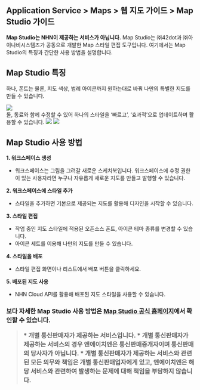 ## Application Service > Maps > 웹 지도 가이드 > Map Studio 가이드

**Map Studio는 NHN이 제공하는 서비스가 아닙니다.**
Map Studio는 ㈜42dot과 ㈜아이나비시스템즈가 공동으로 개발한 Map 스타일 편집 도구입니다.
여기에서는 Map Studio의 특징과 간단한 사용 방법을 설명합니다.

## Map Studio 특징

하나, 폰트는 물론, 지도 색상, 범례 아이콘까지 원하는대로 바꿔 나만의 특별한 지도를 만들 수 있습니다.

<img src="https://static.toastoven.net/prod_maps/maps-studio-1.png">
<br>
둘, 동료와 함께 수정할 수 있어 하나의 스타일을 ‘빠르고’, ‘효과적’으로 업데이트하며 활용할 수 있습니다.

<img src="https://static.toastoven.net/prod_maps/maps-studio-2.png">
<img src="https://static.toastoven.net/prod_maps/maps-studio-2-1.png">

## Map Studio 사용 방법

**1. 워크스페이스 생성**
- 워크스페이스는 그림을 그려갈 새로운 스케치북입니다. 워크스페이스에 수정 권한이 있는 사용자라면 누구나 자유롭게 새로운 지도를 만들고 발행할 수 있습니다.

**2. 워크스페이스에 스타일 추가**
- 스타일을 추가하면 기본으로 제공되는 지도를 활용해 디자인을 시작할 수 있습니다.

**3. 스타일 편집**
- 작업 중인 지도 스타일에 적용된 오픈소스 폰트, 아이콘 테마 종류를 변경할 수 있습니다.
- 아이콘 세트를 이용해 나만의 지도를 만들 수 있습니다.

**4. 스타일을 배포**
- 스타일 편집 화면이나 리스트에서 배포 버튼을 클릭하세요.

**5. 배포된 지도 사용**
- NHN Cloud API를 활용해 배포된 지도 스타일을 사용할 수 있습니다.


<h3> 보다 자세한 Map Studio 사용 방법은 <a href="https://tap.umos.ai/map-studio" target="_blank" rel="nofollow">Map Studio 공식 홈페이지</a>에서
확인할 수 있습니다.

> \* 개별 통신판매자가 제공하는 서비스입니다.
> \* 개별 통신판매자가 제공하는 서비스의 경우 엔에이치엔은 통신판매중개자이며 통신판매의 당사자가 아닙니다.
> \* 개별 통신판매자가 제공하는 서비스와 관련된 모든 의무와 책임은 개별 통신판매업자에게 있고, 엔에이치엔은 해당 서비스와 관련하여 발생하는 문제에 대해 책임을 부담하지 않습니다.